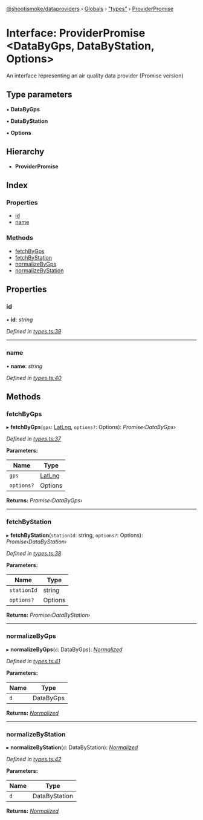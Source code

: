 [@shootismoke/dataproviders](../README.md) › [Globals](../globals.md) › ["types"](../modules/_types_.md) › [ProviderPromise](_types_.providerpromise.md)

# Interface: ProviderPromise <**DataByGps, DataByStation, Options**>

An interface representing an air quality data provider (Promise version)

## Type parameters

▪ **DataByGps**

▪ **DataByStation**

▪ **Options**

## Hierarchy

* **ProviderPromise**

## Index

### Properties

* [id](_types_.providerpromise.md#id)
* [name](_types_.providerpromise.md#name)

### Methods

* [fetchByGps](_types_.providerpromise.md#fetchbygps)
* [fetchByStation](_types_.providerpromise.md#fetchbystation)
* [normalizeByGps](_types_.providerpromise.md#normalizebygps)
* [normalizeByStation](_types_.providerpromise.md#normalizebystation)

## Properties

###  id

• **id**: *string*

*Defined in [types.ts:39](https://github.com/shootismoke/common/blob/0be10ae/packages/dataproviders/src/types.ts#L39)*

___

###  name

• **name**: *string*

*Defined in [types.ts:40](https://github.com/shootismoke/common/blob/0be10ae/packages/dataproviders/src/types.ts#L40)*

## Methods

###  fetchByGps

▸ **fetchByGps**(`gps`: [LatLng](_types_.latlng.md), `options?`: Options): *Promise‹DataByGps›*

*Defined in [types.ts:37](https://github.com/shootismoke/common/blob/0be10ae/packages/dataproviders/src/types.ts#L37)*

**Parameters:**

Name | Type |
------ | ------ |
`gps` | [LatLng](_types_.latlng.md) |
`options?` | Options |

**Returns:** *Promise‹DataByGps›*

___

###  fetchByStation

▸ **fetchByStation**(`stationId`: string, `options?`: Options): *Promise‹DataByStation›*

*Defined in [types.ts:38](https://github.com/shootismoke/common/blob/0be10ae/packages/dataproviders/src/types.ts#L38)*

**Parameters:**

Name | Type |
------ | ------ |
`stationId` | string |
`options?` | Options |

**Returns:** *Promise‹DataByStation›*

___

###  normalizeByGps

▸ **normalizeByGps**(`d`: DataByGps): *[Normalized](../modules/_types_.md#normalized)*

*Defined in [types.ts:41](https://github.com/shootismoke/common/blob/0be10ae/packages/dataproviders/src/types.ts#L41)*

**Parameters:**

Name | Type |
------ | ------ |
`d` | DataByGps |

**Returns:** *[Normalized](../modules/_types_.md#normalized)*

___

###  normalizeByStation

▸ **normalizeByStation**(`d`: DataByStation): *[Normalized](../modules/_types_.md#normalized)*

*Defined in [types.ts:42](https://github.com/shootismoke/common/blob/0be10ae/packages/dataproviders/src/types.ts#L42)*

**Parameters:**

Name | Type |
------ | ------ |
`d` | DataByStation |

**Returns:** *[Normalized](../modules/_types_.md#normalized)*
